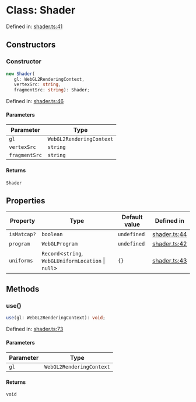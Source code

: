 # Class: Shader

Defined in: [shader.ts:41](https://github.com/niivue/niivue/blob/main/packages/niivue/src/shader.ts#L41)

## Constructors

### Constructor

```ts
new Shader(
   gl: WebGL2RenderingContext,
   vertexSrc: string,
   fragmentSrc: string): Shader;
```

Defined in: [shader.ts:46](https://github.com/niivue/niivue/blob/main/packages/niivue/src/shader.ts#L46)

#### Parameters

| Parameter     | Type                     |
| ------------- | ------------------------ |
| `gl`          | `WebGL2RenderingContext` |
| `vertexSrc`   | `string`                 |
| `fragmentSrc` | `string`                 |

#### Returns

`Shader`

## Properties

| Property                          | Type                                                   | Default value | Defined in                                                                                   |
| --------------------------------- | ------------------------------------------------------ | ------------- | -------------------------------------------------------------------------------------------- |
| <a id="ismatcap"></a> `isMatcap?` | `boolean`                                              | `undefined`   | [shader.ts:44](https://github.com/niivue/niivue/blob/main/packages/niivue/src/shader.ts#L44) |
| <a id="program"></a> `program`    | `WebGLProgram`                                         | `undefined`   | [shader.ts:42](https://github.com/niivue/niivue/blob/main/packages/niivue/src/shader.ts#L42) |
| <a id="uniforms"></a> `uniforms`  | `Record`\<`string`, `WebGLUniformLocation` \| `null`\> | `{}`          | [shader.ts:43](https://github.com/niivue/niivue/blob/main/packages/niivue/src/shader.ts#L43) |

## Methods

### use()

```ts
use(gl: WebGL2RenderingContext): void;
```

Defined in: [shader.ts:73](https://github.com/niivue/niivue/blob/main/packages/niivue/src/shader.ts#L73)

#### Parameters

| Parameter | Type                     |
| --------- | ------------------------ |
| `gl`      | `WebGL2RenderingContext` |

#### Returns

`void`
